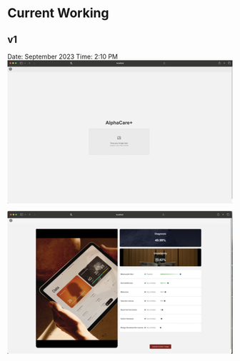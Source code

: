 # Current Working


## v1 
Date: September 2023
Time: 2:10 PM
![](ui/working_v1a.png)

![](ui/working_v1b.png)
